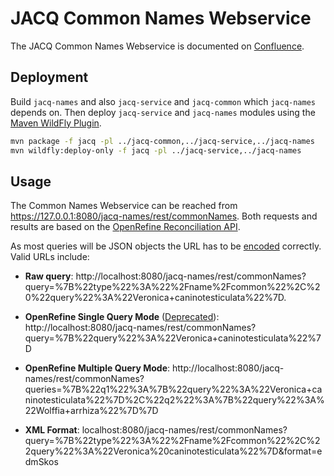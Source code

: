 # JACQ Common Names Webservice

The JACQ Common Names Webservice is documented on [Confluence](https://development.senegate.at/confluence/display/JACQ/Common+Names+Webservice).

## Deployment

Build `jacq-names` and also `jacq-service` and `jacq-common` which `jacq-names` depends on. Then deploy `jacq-service` and `jacq-names` modules using the [Maven WildFly Plugin](https://docs.jboss.org/wildfly/plugins/maven/latest/index.html).

```sh
mvn package -f jacq -pl ../jacq-common,../jacq-service,../jacq-names
mvn wildfly:deploy-only -f jacq -pl ../jacq-service,../jacq-names
```

## Usage

The Common Names Webservice can be reached from https://127.0.0.1:8080/jacq-names/rest/commonNames. Both requests and results are based on the [OpenRefine Reconciliation API](https://github.com/OpenRefine/OpenRefine/wiki/Reconciliation-Service-API).

As most queries will be JSON objects the URL has to be [encoded](https://en.wikipedia.org/wiki/Percent-encoding) correctly. Valid URLs include:

- **Raw query**:
  http://localhost:8080/jacq-names/rest/commonNames?query=%7B%22type%22%3A%22%2Fname%2Fcommon%22%2C%20%22query%22%3A%22Veronica+caninotesticulata%22%7D.
- **OpenRefine Single Query Mode** ([Deprecated](https://github.com/OpenRefine/OpenRefine/wiki/Reconciliation-Service-API#deprecated-single-query-mode)):
  http://localhost:8080/jacq-names/rest/commonNames?query=%7B%22query%22%3A%22Veronica+caninotesticulata%22%7D
- **OpenRefine Multiple Query Mode**:
  http://localhost:8080/jacq-names/rest/commonNames?queries=%7B%22q1%22%3A%7B%22query%22%3A%22Veronica+caninotesticulata%22%7D%2C%22q2%22%3A%7B%22query%22%3A%22Wolffia+arrhiza%22%7D%7D

- **XML Format**:
  localhost:8080/jacq-names/rest/commonNames?query=%7B%22type%22%3A%22%2Fname%2Fcommon%22%2C%22query%22%3A%22Veronica%20caninotesticulata%22%7D&format=edmSkos
